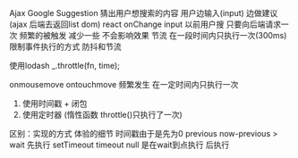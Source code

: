 Ajax Google Suggestion
猜出用户想搜索的内容
用户边输入(input) 边做建议(ajax 后端去返回list dom)
react onChange input
以前用户搜 只要向后端请求一次
频繁的被触发 减少一些 不会影响效果
节流 在一段时间内只执行一次(300ms)
限制事件执行的方式 防抖和节流

使用lodash _.throttle(fn, time);

onmousemove ontouchmove 频繁发生
在一定时间内只执行一次

1. 使用时间戳 + 闭包 
2. 使用定时器
   (惰性函数 throttle()只执行了一次)

  区别：实现的方式 体验的细节 时间戳由于是先为0 previous now-previous > wait 先执行
  setTimeout timeout null 是在wait到点执行 后执行